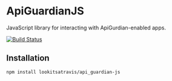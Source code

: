 # ApiGuardianJS

JavaScript library for interacting with ApiGurdian-enabled apps.

[![Build Status](	https://img.shields.io/travis/lookitsatravis/api_guardian-js.svg?style=flat-square)](https://travis-ci.org/lookitsatravis/api_guardian-js)

## Installation

`npm install lookitsatravis/api_guardian-js`
